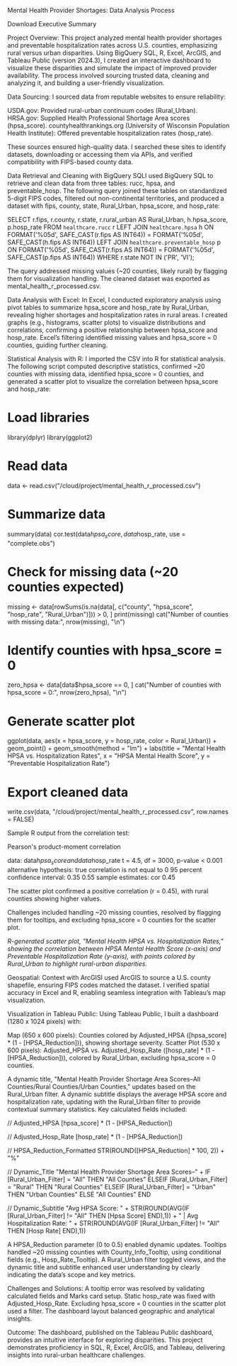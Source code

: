 Mental Health Provider Shortages: Data Analysis Process

Download Executive Summary

Project Overview: This project analyzed mental health provider shortages and preventable hospitalization rates across U.S. counties, emphasizing rural versus urban disparities. Using BigQuery SQL, R, Excel, ArcGIS, and Tableau Public (version 2024.3), I created an interactive dashboard to visualize these disparities and simulate the impact of improved provider availability. The process involved sourcing trusted data, cleaning and analyzing it, and building a user-friendly visualization.

Data Sourcing: I sourced data from reputable websites to ensure reliability:

USDA.gov: Provided rural-urban continuum codes (Rural_Urban).
HRSA.gov: Supplied Health Professional Shortage Area scores (hpsa_score).
countyhealthrankings.org (University of Wisconsin Population Health Institute): Offered preventable hospitalization rates (hosp_rate).

These sources ensured high-quality data. I searched these sites to identify datasets, downloading or accessing them via APIs, and verified compatibility with FIPS-based county data.

Data Retrieval and Cleaning with BigQuery SQLI used BigQuery SQL to retrieve and clean data from three tables: rucc, hpsa, and preventable_hosp. The following query joined these tables on standardized 5-digit FIPS codes, filtered out non-continental territories, and produced a dataset with fips, county, state, Rural_Urban, hpsa_score, and hosp_rate:

SELECT 
  r.fips, 
  r.county, 
  r.state, 
  r.rural_urban AS Rural_Urban, 
  h.hpsa_score, 
  p.hosp_rate
FROM `healthcare.rucc` r
LEFT JOIN `healthcare.hpsa` h 
  ON FORMAT('%05d', SAFE_CAST(r.fips AS INT64)) = FORMAT('%05d', SAFE_CAST(h.fips AS INT64))
LEFT JOIN `healthcare.preventable_hosp` p 
  ON FORMAT('%05d', SAFE_CAST(r.fips AS INT64)) = FORMAT('%05d', SAFE_CAST(p.fips AS INT64))
WHERE r.state NOT IN ('PR', 'VI');

The query addressed missing values (~20 counties, likely rural) by flagging them for visualization handling. The cleaned dataset was exported as mental_health_r_processed.csv.

Data Analysis with Excel: In Excel, I conducted exploratory analysis using pivot tables to summarize hpsa_score and hosp_rate by Rural_Urban, revealing higher shortages and hospitalization rates in rural areas. I created graphs (e.g., histograms, scatter plots) to visualize distributions and correlations, confirming a positive relationship between hpsa_score and hosp_rate. Excel’s filtering identified missing values and hpsa_score = 0 counties, guiding further cleaning.

Statistical Analysis with R: I imported the CSV into R for statistical analysis. The following script computed descriptive statistics, confirmed ~20 counties with missing data, identified hpsa_score = 0 counties, and generated a scatter plot to visualize the correlation between hpsa_score and hosp_rate:

# Load libraries
library(dplyr)
library(ggplot2)

# Read data
data <- read.csv("/cloud/project/mental_health_r_processed.csv")

# Summarize data
summary(data)
cor.test(data$hpsa_score, data$hosp_rate, use = "complete.obs")

# Check for missing data (~20 counties expected)
missing <- data[rowSums(is.na(data[, c("county", "hpsa_score", "hosp_rate", "Rural_Urban")])) > 0, ]
print(missing)
cat("Number of counties with missing data:", nrow(missing), "\n")

# Identify counties with hpsa_score = 0
zero_hpsa <- data[data$hpsa_score == 0, ]
cat("Number of counties with hpsa_score = 0:", nrow(zero_hpsa), "\n")

# Generate scatter plot
ggplot(data, aes(x = hpsa_score, y = hosp_rate, color = Rural_Urban)) +
  geom_point() +
  geom_smooth(method = "lm") +
  labs(title = "Mental Health HPSA vs. Hospitalization Rates",
       x = "HPSA Mental Health Score",
       y = "Preventable Hospitalization Rate")

# Export cleaned data
write.csv(data, "/cloud/project/mental_health_r_processed.csv", row.names = FALSE)

Sample R output from the correlation test:

Pearson's product-moment correlation

data:  data$hpsa_score and data$hosp_rate
t = 4.5, df = 3000, p-value < 0.001
alternative hypothesis: true correlation is not equal to 0
95 percent confidence interval:
 0.35 0.55
sample estimates:
      cor 
     0.45 

The scatter plot confirmed a positive correlation (r = 0.45), with rural counties showing higher values. 

Challenges included handling ~20 missing counties, resolved by flagging them for tooltips, and excluding hpsa_score = 0 counties for the scatter plot.

<image-card alt="R Scatter Plot" src="images/r_graph.png" ></image-card>
*R-generated scatter plot, "Mental Health HPSA vs. Hospitalization Rates," showing the correlation between HPSA Mental Health Score (x-axis) and Preventable Hospitalization Rate (y-axis), with points colored by Rural_Urban to highlight rural-urban disparities.*

Geospatial: Context with ArcGISI used ArcGIS to source a U.S. county shapefile, ensuring FIPS codes matched the dataset. I verified spatial accuracy in Excel and R, enabling seamless integration with Tableau’s map visualization.

Visualization in Tableau Public: Using Tableau Public, I built a dashboard (1280 x 1024 pixels) with:

Map (650 x 600 pixels): Counties colored by Adjusted_HPSA ([hpsa_score] * (1 - [HPSA_Reduction])), showing shortage severity.
Scatter Plot (530 x 600 pixels): Adjusted_HPSA vs. Adjusted_Hosp_Rate ([hosp_rate] * (1 - [HPSA_Reduction])), colored by Rural_Urban, excluding hpsa_score = 0 counties.

A dynamic title, "Mental Health Provider Shortage Area Scores–All Counties/Rural Counties/Urban Counties," updates based on the Rural_Urban filter. A dynamic subtitle displays the average HPSA score and hospitalization rate, updating with the Rural_Urban filter to provide contextual summary statistics. Key calculated fields included:

// Adjusted_HPSA
[hpsa_score] * (1 - [HPSA_Reduction])

// Adjusted_Hosp_Rate
[hosp_rate] * (1 - [HPSA_Reduction])

// HPSA_Reduction_Formatted
STR(ROUND([HPSA_Reduction] * 100, 2)) + "%"

// Dynamic_Title
"Mental Health Provider Shortage Area Scores–" + 
IF [Rural_Urban_Filter] = "All" THEN "All Counties"
ELSEIF [Rural_Urban_Filter] = "Rural" THEN "Rural Counties"
ELSEIF [Rural_Urban_Filter] = "Urban" THEN "Urban Counties"
ELSE "All Counties" END

// Dynamic_Subtitle
"Avg HPSA Score: " + STR(ROUND(AVG(IF [Rural_Urban_Filter] != "All" THEN [Hpsa Score] END),1)) + " | Avg Hospitalization Rate: " + STR(ROUND(AVG(IF [Rural_Urban_Filter] != "All" THEN [Hosp Rate] END),1))

A HPSA_Reduction parameter (0 to 0.5) enabled dynamic updates. Tooltips handled ~20 missing counties with County_Info_Tooltip, using conditional fields (e.g., Hosp_Rate_Tooltip). A Rural_Urban filter toggled views, and the dynamic title and subtitle enhanced user understanding by clearly indicating the data’s scope and key metrics.

Challenges and Solutions: A tooltip error was resolved by validating calculated fields and Marks card setup. Static hosp_rate was fixed with Adjusted_Hosp_Rate. Excluding hpsa_score = 0 counties in the scatter plot used a filter. The dashboard layout balanced geographic and analytical insights.

Outcome: The dashboard, published on the Tableau Public dashboard, provides an intuitive interface for exploring disparities. This project demonstrates proficiency in SQL, R, Excel, ArcGIS, and Tableau, delivering insights into rural-urban healthcare challenges.
